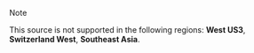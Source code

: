 
> [!NOTE]
> This source is not supported in the following regions: **West US3**, **Switzerland West**, **Southeast Asia**.